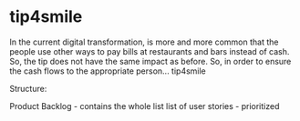 # tip4smile
In the current digital transformation, is more and more common that the people use other ways to pay bills at restaurants and bars instead of cash. So, the tip does not have the same impact as before. So, in order to ensure the cash flows to the appropriate person... tip4smile

Structure:

Product Backlog - contains the whole list list of user stories - prioritized
